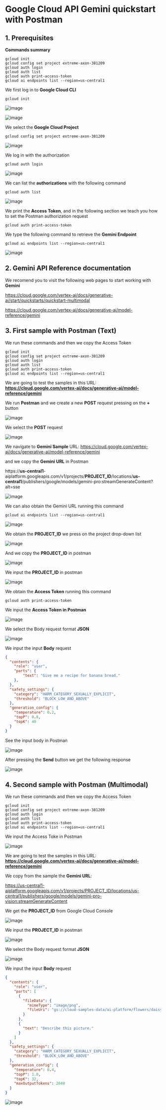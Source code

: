 # Google Cloud API Gemini quickstart with Postman

## 1. Prerequisites

**Commands summary**

```
gcloud init
gcloud config set project extreme-axon-381209
gcloud auth login
gcloud auth list
gcloud auth print-access-token
gcloud ai endpoints list --region=us-central1
```

We first log in to **Google Cloud CLI**

```
gcloud init
```

![image](https://github.com/luiscoco/GoogleCloud_Sample14-API-Gemini-with-Postman/assets/32194879/32d4bb7e-d10e-4559-822c-1205aa7eb666)

![image](https://github.com/luiscoco/GoogleCloud_Sample14-API-Gemini-with-Postman/assets/32194879/0cda8f2e-6108-4156-9636-e3cad669bf21)

We select the **Google Cloud Project**

```
gcloud config set project extreme-axon-381209
```

![image](https://github.com/luiscoco/GoogleCloud_Sample14-API-Gemini-with-Postman/assets/32194879/a8cf66e6-3c07-4056-b18e-93e44cd1c1e5)

We log in with the authorization 

```
gcloud auth login
```

![image](https://github.com/luiscoco/GoogleCloud_Sample14-API-Gemini-with-Postman/assets/32194879/46801ae1-9e83-4a9a-a9ba-10192573c8cc)

We can list the **authorizations** with the following command

```
gcloud auth list
```

![image](https://github.com/luiscoco/GoogleCloud_Sample14-API-Gemini-with-Postman/assets/32194879/2498f6fb-b906-4993-b451-b301a09fe574)

We print the **Access Token**, and in the following section we teach you how to set the Postman authorization request

```
gcloud auth print-access-token
```

We type the following command to retrieve the **Gemini Endpoint**

```
gcloud ai endpoints list --region=us-central1
```

![image](https://github.com/luiscoco/GoogleCloud_Sample14-API-Gemini-with-Postman/assets/32194879/2b37b266-08f2-418c-a382-27078c20aa8a)

## 2. Gemini API Reference documentation

We recomend you to visit the following web pages to start working with **Gemini**

https://cloud.google.com/vertex-ai/docs/generative-ai/start/quickstarts/quickstart-multimodal

https://cloud.google.com/vertex-ai/docs/generative-ai/model-reference/gemini

## 3. First sample with Postman (Text)

We run these commands and then we copy the Access Token 

```
gcloud init
gcloud config set project extreme-axon-381209
gcloud auth login
gcloud auth list
gcloud auth print-access-token
gcloud ai endpoints list --region=us-central1
```

We are going to test the samples in this URL: **https://cloud.google.com/vertex-ai/docs/generative-ai/model-reference/gemini**

We run **Postman** and we create a new **POST** request pressing on the **+** button

![image](https://github.com/luiscoco/GoogleCloud_Sample14-API-Gemini-with-Postman/assets/32194879/b94dcdb5-b967-4bd5-9dc4-08b57972e3f3)

We select the **POST** request

![image](https://github.com/luiscoco/GoogleCloud_Sample14-API-Gemini-with-Postman/assets/32194879/2ac534e7-e479-41a9-b516-dfb5f2435dce)

We navigate to **Gemini Sample** URL: https://cloud.google.com/vertex-ai/docs/generative-ai/model-reference/gemini

and we copy the **Gemini URL** in Postman

https://**us-central1**-aiplatform.googleapis.com/v1/projects/**PROJECT_ID**/locations/**us-central1**/publishers/google/models/gemini-pro:streamGenerateContent?alt=sse

![image](https://github.com/luiscoco/GoogleCloud_Sample14-API-Gemini-with-Postman/assets/32194879/e39d5d49-1a4d-4f04-b951-cea69ac42007)

We can also obtain the Gemini URL running this command

```
gcloud ai endpoints list --region=us-central1
```

![image](https://github.com/luiscoco/GoogleCloud_Sample14-API-Gemini-with-Postman/assets/32194879/8dac5cb4-7f5a-40d8-a035-3a4207405c32)

We obtain the **PROJECT_ID** we press on the project drop-down list

![image](https://github.com/luiscoco/GoogleCloud_Sample14-API-Gemini-with-Postman/assets/32194879/3d26e2e6-7f7a-4fa7-a23f-7a07380ee720)

And we copy the **PROJECT_ID** in postman

![image](https://github.com/luiscoco/GoogleCloud_Sample14-API-Gemini-with-Postman/assets/32194879/396ac1f9-46f1-4257-8ab9-91c68438cffb)

We input the **PROJECT_ID** in postman

![image](https://github.com/luiscoco/GoogleCloud_Sample14-API-Gemini-with-Postman/assets/32194879/8eec0683-65c8-478f-9a7f-4d5076109026)

We obtain the **Access Token** running this command

```
gcloud auth print-access-token
```

We input the **Access Token in Postman**

![image](https://github.com/luiscoco/GoogleCloud_Sample14-API-Gemini-with-Postman/assets/32194879/b1c8ff06-7569-4a41-8c1d-c2e91306de45)

We select the Body request format **JSON**

![image](https://github.com/luiscoco/GoogleCloud_Sample14-API-Gemini-with-Postman/assets/32194879/49305cca-678c-473b-92dd-81a51cf0b39c)

We input the input **Body** request

```json
{
  "contents": {
    "role": "user",
    "parts": {
        "text": "Give me a recipe for banana bread."
    },
  },
  "safety_settings": {
    "category": "HARM_CATEGORY_SEXUALLY_EXPLICIT",
    "threshold": "BLOCK_LOW_AND_ABOVE"
  },
  "generation_config": {
    "temperature": 0.2,
    "topP": 0.8,
    "topK": 40
  }
}
```

See the input body in Postman

![image](https://github.com/luiscoco/GoogleCloud_Sample14-API-Gemini-with-Postman/assets/32194879/1d831054-99f7-4912-ba3b-d91b33609268)

After pressing the **Send** button we get the following response

![image](https://github.com/luiscoco/GoogleCloud_Sample14-API-Gemini-with-Postman/assets/32194879/12f2e367-7502-476e-a5ce-a76816be2e88)

## 4. Second sample with Postman (Multimodal)

We run these commands and then we copy the Access Token 

```
gcloud init
gcloud config set project extreme-axon-381209
gcloud auth login
gcloud auth list
gcloud auth print-access-token
gcloud ai endpoints list --region=us-central1
```

We input the Access Toke in Postman

![image](https://github.com/luiscoco/GoogleCloud_Sample14-API-Gemini-with-Postman/assets/32194879/7513c572-4809-4010-863e-182a71563111)

We are going to test the samples in this URL: **https://cloud.google.com/vertex-ai/docs/generative-ai/model-reference/gemini**

We copy from the sample the **Gemini URL**:

https://us-central1-aiplatform.googleapis.com/v1/projects/PROJECT_ID/locations/us-central1/publishers/google/models/gemini-pro-vision:streamGenerateContent

We get the **PROJECT_ID** from Google Cloud Console

![image](https://github.com/luiscoco/GoogleCloud_Sample14-API-Gemini-with-Postman/assets/32194879/3d26e2e6-7f7a-4fa7-a23f-7a07380ee720)

We input the **PROJECT_ID** in postman

![image](https://github.com/luiscoco/GoogleCloud_Sample14-API-Gemini-with-Postman/assets/32194879/8eec0683-65c8-478f-9a7f-4d5076109026)

We select the Body request format **JSON**

![image](https://github.com/luiscoco/GoogleCloud_Sample14-API-Gemini-with-Postman/assets/32194879/49305cca-678c-473b-92dd-81a51cf0b39c)

We input the input **Body** request

```json
{
  "contents": {
    "role": "user",
    "parts": [
      {
        "fileData": {
          "mimeType": "image/png",
          "fileUri": "gs://cloud-samples-data/ai-platform/flowers/daisy/10559679065_50d2b16f6d.jpg"
        }
      },
      {
        "text": "Describe this picture."
      }
    ]
  },
  "safety_settings": {
    "category": "HARM_CATEGORY_SEXUALLY_EXPLICIT",
    "threshold": "BLOCK_LOW_AND_ABOVE"
  },
  "generation_config": {
    "temperature": 0.4,
    "topP": 1.0,
    "topK": 32,
    "maxOutputTokens": 2048
  }
}
```

![image](https://github.com/luiscoco/GoogleCloud_Sample14-API-Gemini-with-Postman/assets/32194879/6909eaaa-472b-41a1-8c8b-ba1767584d07)
